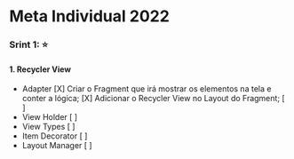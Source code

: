 # Meta Individual 2022

### Srint 1: :star:

#### 1. Recycler View

- Adapter
    [X] Criar o Fragment que irá mostrar os elementos na tela e conter a lógica;
    [X] Adicionar o Recycler View no Layout do Fragment;
    [ ]
- View Holder
    [ ]
- View Types
    [ ]
- Item Decorator
    [ ]
- Layout Manager
    [ ]
    